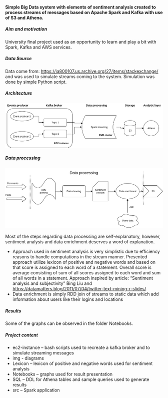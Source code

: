 #### Simple Big Data system with elements of sentiment analysis created to process streams of messages based on Apache Spark and Kafka with use of S3 and Athena.

##### Aim and motivation
University final project used as an opportunity to learn and play a bit with Spark, Kafka and AWS services.

##### Data Source
Data come from: https://ia800107.us.archive.org/27/items/stackexchange/ and was used to simulate streams coming to the system. Simulation was done by simple Python script.

##### Architecture
![Archtecture](img/diag_2.png)

##### Data processing
![Data processing](img/processing_ENG.png)

Most of the steps regarding data processing are self-explanatory, however, sentiment analysis and data enrichment deserves a word of explanation.
* Approach used in sentiment analysis is very simplistic due to efficiency reasons to handle computations in the stream manner. Presented approach utilize lexicon of positive and negative words and based on that score is assigned to each word of a statement. Overall score is average consisting of sum of all scores assigned to each word and sum of all words in a statement.
Approach inspired by article: “Sentiment analysis and subjectivity” Bing Liu and https://datamatters.blog/2011/07/04/twitter-text-mining-r-slides/
* Data enrichment is simply RDD join of streams to static data which add information about users like their logins and locations


##### Results
Some of the graphs can be observed in the folder Notebooks.


##### Project content
* ec2-instance – bash scripts used to recreate a kafka broker and to simulate streaming messages
* img - diagrams
* Lexicon – lexicon of positive and negative words used for sentiment analysis
* Notebooks – graphs used for result presentation
* SQL – DDL for Athena tables and sample queries used to generate results
* src – Spark application
